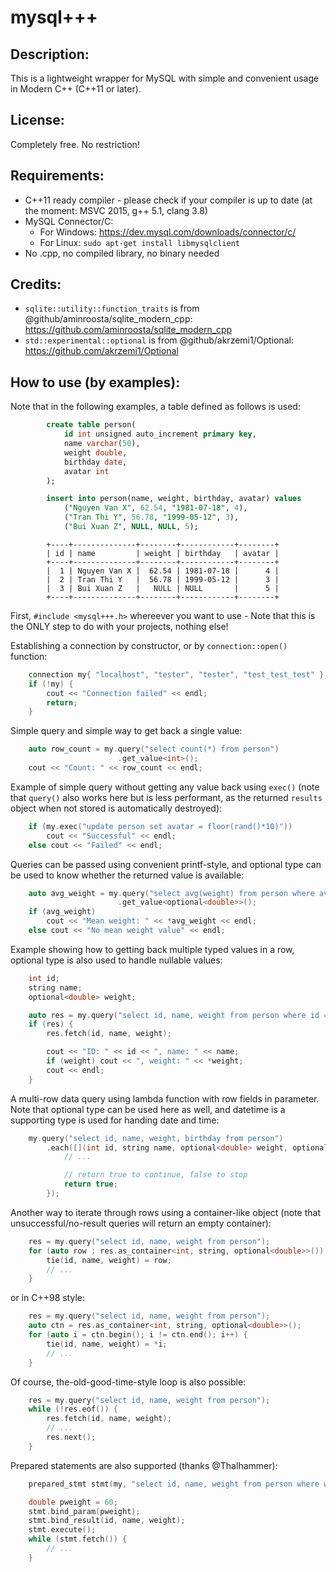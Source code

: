 # mysql+++

## Description:
This is a lightweight wrapper for MySQL with simple and convenient usage in Modern C++ (C++11 or later).

## License:
Completely free. No restriction!

## Requirements:
- C++11 ready compiler - please check if your compiler is up to date (at the moment: MSVC 2015, g++ 5.1, clang 3.8)
- MySQL Connector/C:
	+ For Windows: https://dev.mysql.com/downloads/connector/c/
	+ For Linux: `sudo apt-get install libmysqlclient`
- No .cpp, no compiled library, no binary needed

## Credits:
- `sqlite::utility::function_traits` is from @github/aminroosta/sqlite_modern_cpp: https://github.com/aminroosta/sqlite_modern_cpp
- `std::experimental::optional` is from @github/akrzemi1/Optional: https://github.com/akrzemi1/Optional

## How to use (by examples):
Note that in the following examples, a table defined as follows is used:
```sql
		create table person(
			id int unsigned auto_increment primary key,
			name varchar(50),
			weight double,
			birthday date,
			avatar int
		);

		insert into person(name, weight, birthday, avatar) values
			("Nguyen Van X", 62.54, "1981-07-18", 4),
			("Tran Thi Y", 56.78, "1999-05-12", 3),
			("Bui Xuan Z", NULL, NULL, 5);
```

```
		+----+--------------+--------+------------+--------+
		| id | name         | weight | birthday   | avatar |
		+----+--------------+--------+------------+--------+
		|  1 | Nguyen Van X |  62.54 | 1981-07-18 |      4 |
		|  2 | Tran Thi Y   |  56.78 | 1999-05-12 |      3 |
		|  3 | Bui Xuan Z   |   NULL | NULL       |      5 |
		+----+--------------+--------+------------+--------+
```
First, `#include <mysql+++.h>` whereever you want to use - Note that this is the ONLY step to do with your projects, nothing else!

Establishing a connection by constructor, or by `connection::open()` function:
```cpp
	connection my{ "localhost", "tester", "tester", "test_test_test" };
	if (!my) {
		cout << "Connection failed" << endl;
		return;
	}
```

Simple query and simple way to get back a single value:
```cpp
	auto row_count = my.query("select count(*) from person")
						.get_value<int>();
	cout << "Count: " << row_count << endl;
```

Example of simple query without getting any value back using `exec()` (note that `query()` also works here but is less performant, as the returned `results` object when not stored is automatically destroyed):
```cpp
	if (my.exec("update person set avatar = floor(rand()*10)"))
		cout << "Successful" << endl;
	else cout << "Failed" << endl;
```

Queries can be passed using convenient printf-style, and optional type can be used to know whether the returned value is available:
```cpp
	auto avg_weight = my.query("select avg(weight) from person where avatar >= %d or weight <= %f", 2, 70.5)
						.get_value<optional<double>>();
	if (avg_weight)
		cout << "Mean weight: " << *avg_weight << endl;
	else cout << "No mean weight value" << endl;
```

Example showing how to getting back multiple typed values in a row, optional type is also used to handle nullable values:
```cpp
	int id;
	string name;
	optional<double> weight;

	auto res = my.query("select id, name, weight from person where id = %d", 3);
	if (res) {
		res.fetch(id, name, weight);

		cout << "ID: " << id << ", name: " << name;
		if (weight) cout << ", weight: " << *weight;
		cout << endl;
	}
```

A multi-row data query using lambda function with row fields in parameter. Note that optional type can be used here as well, and datetime is a supporting type is used for handing date and time:
```cpp
	my.query("select id, name, weight, birthday from person")
		.each([](int id, string name, optional<double> weight, optional<datetime> birthday) {
			// ...

			// return true to continue, false to stop
			return true;
		});
```

Another way to iterate through rows using a container-like object (note that unsuccessful/no-result queries will return an empty container):
```cpp
	res = my.query("select id, name, weight from person");
	for (auto row : res.as_container<int, string, optional<double>>()) {
		tie(id, name, weight) = row;
		// ...
	}
```

or in C++98 style:
```cpp
	res = my.query("select id, name, weight from person");
	auto ctn = res.as_container<int, string, optional<double>>();
	for (auto i = ctn.begin(); i != ctn.end(); i++) {
		tie(id, name, weight) = *i;
		// ...
	}
```

Of course, the-old-good-time-style loop is also possible:
```cpp
	res = my.query("select id, name, weight from person");
	while (!res.eof()) {
		res.fetch(id, name, weight);
		// ...
		res.next();
	}
```

Prepared statements are also supported (thanks @Thalhammer):
```cpp
	prepared_stmt stmt(my, "select id, name, weight from person where weight > ? or weight is null");

	double pweight = 60;
	stmt.bind_param(pweight);
	stmt.bind_result(id, name, weight);
	stmt.execute();
	while (stmt.fetch()) {
		// ...
	}
```
